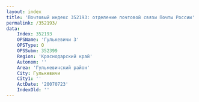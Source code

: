 ```yaml
---
layout: index
title: 'Почтовый индекс 352193: отделение почтовой связи Почты России'
permalink: /352193/
data:
    Index: 352193
    OPSName: 'Гулькевичи 3'
    OPSType: О
    OPSSubm: 352399
    Region: 'Краснодарский край'
    Autonom: ''
    Area: 'Гулькевичский район'
    City: Гулькевичи
    City1: ''
    ActDate: '20070723'
    IndexOld: ''
---
```


